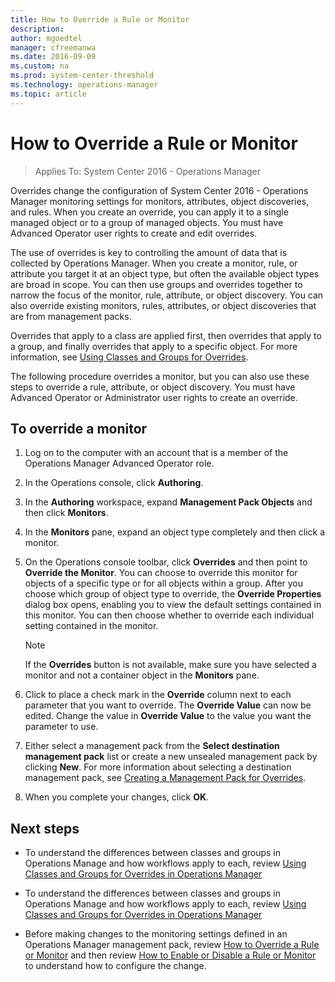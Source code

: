```yaml
---
title: How to Override a Rule or Monitor
description:  
author: mgoedtel
manager: cfreemanwa
ms.date: 2016-09-09
ms.custom: na
ms.prod: system-center-threshold
ms.technology: operations-manager
ms.topic: article
---
```


# How to Override a Rule or Monitor

>Applies To: System Center 2016 - Operations Manager

Overrides change the configuration of System Center 2016 - Operations Manager monitoring settings for monitors, attributes, object discoveries, and rules. When you create an override, you can apply it to a single managed object or to a group of managed objects. You must have Advanced Operator user rights to create and edit overrides.  
  
The use of overrides is key to controlling the amount of data that is collected by Operations Manager. When you create a monitor, rule, or attribute you target it at an object type, but often the available object types are broad in scope. You can then use groups and overrides together to narrow the focus of the monitor, rule, attribute, or object discovery. You can also override existing monitors, rules, attributes, or object discoveries that are from management packs.  
  
Overrides that apply to a class are applied first, then overrides that apply to a group, and finally overrides that apply to a specific object. For more information, see [Using Classes and Groups for Overrides](Using-Classes-and-Groups-for-Overrides.md).  
  
The following procedure overrides a monitor, but you can also use these steps to override a rule, attribute, or object discovery. You must have Advanced Operator or Administrator user rights to create an override.  
  
## To override a monitor  
  
1.  Log on to the computer with an account that is a member of the Operations Manager Advanced Operator role.  
  
2.  In the Operations console, click **Authoring**.  
  
3.  In the **Authoring** workspace, expand **Management Pack Objects** and then click **Monitors**.  
  
4.  In the **Monitors** pane, expand an object type completely and then click a monitor.  
  
5.  On the Operations console toolbar, click **Overrides** and then point to **Override the Monitor**. You can choose to override this monitor for objects of a specific type or for all objects within a group. After you choose which group of object type to override, the **Override Properties** dialog box opens, enabling you to view the default settings contained in this monitor. You can then choose whether to override each individual setting contained in the monitor.   
  
    > [!NOTE]  
    > If the **Overrides** button is not available, make sure you have selected a monitor and not a container object in the **Monitors** pane.  
  
6.  Click to place a check mark in the **Override** column next to each parameter that you want to override. The **Override Value** can now be edited. Change the value in **Override Value** to the value you want the parameter to use.  
  
7.  Either select a management pack from the **Select destination management pack** list or create a new unsealed management pack by clicking **New**. For more information about selecting a destination management pack, see [Creating a Management Pack for Overrides](How-to-Create-a-Management-Pack-for-Overrides.md).  
  
8.  When you complete your changes, click **OK**.  
  
## Next steps

- To understand the differences between classes and groups in Operations Manage and how workflows apply to each, review [Using Classes and Groups for Overrides in Operations Manager](Using-Classes-and-Groups-for-Overrides-in-Operations-Manager.md)

- To understand the differences between classes and groups in Operations Manage and how workflows apply to each, review [Using Classes and Groups for Overrides in Operations Manager](Using-Classes-and-Groups-for-Overrides-in-Operations-Manager.md)  

- Before making changes to the monitoring settings defined in an Operations Manager management pack, review [How to Override a Rule or Monitor](How-to-Override-a-Rule-or-Monitor.md) and then review [How to Enable or Disable a Rule or Monitor](How-to-Enable-or-Disable-a-Rule-or-Monitor.md) to understand how to configure the change.  

 
  
